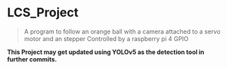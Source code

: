 # LCS_Project


>A program to follow an orange ball with a camera attached to a servo motor and an stepper Controlled by a raspberry pi 4 GPIO

 **This Project may get updated using YOLOv5 as the detection tool in further commits.**
